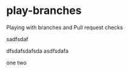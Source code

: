 # play-branches
Playing with branches and Pull request checks

sadfsdaf

dfsdafsdafsda
asdfsdafa

one
two
